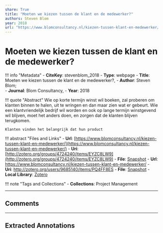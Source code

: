 ```yaml
---
share: True
title: "Moeten we kiezen tussen de klant en de medewerker?"
authors: Steven Blom
year: 2018
url: "https://www.blomconsultancy.nl/kiezen-tussen-klant-en-medewerker/"
---
```

# Moeten we kiezen tussen de klant en de medewerker?

!!! info "Metadata"
	- **CiteKey**: stevenblom_2018
	- **Type**: webpage
	- **Title**: Moeten we kiezen tussen de klant en de medewerker?, 
	- **Author**: Steven Blom;  
	- **Journal**: Blom Consultancy, 
	- **Year**: 2018 

!!! quote "Abstract"
	Wie op korte termijn winst wil boeken, zal proberen om klanten binnen te halen, uit te wringen en dan maar zien wat er gebeurt. Wie een klantvriendelijk bedrijf wil worden en ook op lange termijn winstgevend wil blijven, moet het anders doen, en zorgen dat de klanten blijven terugkomen.
	
	Klanten vinden het belangrijk dat hun product

!!! abstract "Files and Links"
	- **Url**: [https://www.blomconsultancy.nl/kiezen-tussen-klant-en-medewerker/](https://www.blomconsultancy.nl/kiezen-tussen-klant-en-medewerker/)
	- **Uri**: [http://zotero.org/groups/4724240/items/EYZC8LW9](http://zotero.org/groups/4724240/items/EYZC8LW9)
	- **File**: [Snapshot](file:///Users/jan/Zotero/storage/WKA3K2DM/kiezen-tussen-klant-en-medewerker.html)
	- **Url**: https://www.blomconsultancy.nl/kiezen-tussen-klant-en-medewerker/
	- **Uri**: http://zotero.org/users/9685140/items/PQ4FF8ES
	- **File**: [Snapshot](file://C:%5CUsers%5C20003936%5CZotero%5Cstorage%5CJ3AET7UI%5Ckiezen-tussen-klant-en-medewerker.html)
	- **Local Library**: [Zotero]((zotero://select/library/items/PQ4FF8ES))

!!! note "Tags and Collections"
	- **Collections**: Project Management

----

## Comments



----

## Extracted Annotations
